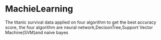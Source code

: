 # MachieLearning
The titanic survival data applied on four algorithm to get the  best accuracy score, the four algorithm are neural network,DecisonTree,Support Vector Machine(SVM)and naive bayes
